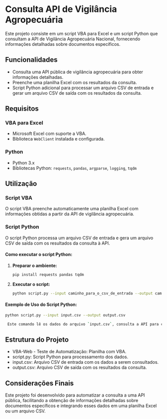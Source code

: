 # Consulta API de Vigilância Agropecuária

Este projeto consiste em um script VBA para Excel e um script Python que consultam a API de Vigilância Agropecuária Nacional, fornecendo informações detalhadas sobre documentos específicos. 

## Funcionalidades

- Consulta uma API pública de vigilância agropecuária para obter informações detalhadas.
- Preenche uma planilha Excel com os resultados da consulta.
- Script Python adicional para processar um arquivo CSV de entrada e gerar um arquivo CSV de saída com os resultados da consulta.

## Requisitos

### VBA para Excel

- Microsoft Excel com suporte a VBA.
- Biblioteca `WebClient` instalada e configurada.

### Python

- Python 3.x
- Bibliotecas Python: `requests`, `pandas`, `argparse`, `logging`, `tqdm`

## Utilização

### Script VBA

O script VBA preenche automaticamente uma planilha Excel com informações obtidas a partir da API de vigilância agropecuária.

### Script Python

O script Python processa um arquivo CSV de entrada e gera um arquivo CSV de saída com os resultados da consulta à API.

#### Como executar o script Python:

1. **Preparar o ambiente:**

   ```sh
   pip install requests pandas tqdm

2. **Executar o script:**

   ```sh
   python script.py --input caminho_para_o_csv_de_entrada --output caminho_para_o_csv_de_saida

#### Exemplo de Uso do Script Python:
   
   ```sh
   python script.py --input input.csv --output output.csv

    Este comando lê os dados do arquivo `input.csv`, consulta a API para cada entrada, e salva os resultados em `output.csv`.
   ```
## Estrutura do Projeto
- VBA-Web - Teste de Automatização: Planilha com VBA.
- script.py: Script Python para processamento dos dados.
- input.csv: Arquivo CSV de entrada com os dados a serem consultados.
- output.csv: Arquivo CSV de saída com os resultados da consulta.

## Considerações Finais
Este projeto foi desenvolvido para automatizar a consulta a uma API pública, facilitando a obtenção de informações detalhadas sobre documentos específicos e integrando esses dados em uma planilha Excel ou um arquivo CSV.